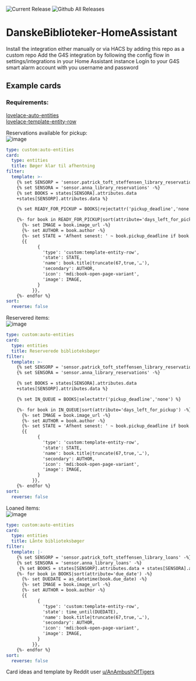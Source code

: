 ![Current Release](https://img.shields.io/github/release/PTST/DanskeBiblioteker-HomeAssistant/all.svg?style=plastic)
![Github All Releases](https://img.shields.io/github/downloads/PTST/DanskeBiblioteker-HomeAssistant/total.svg?style=plastic)

# DanskeBiblioteker-HomeAssistant
Install the integration either manually or via HACS by adding this repo as a custom repo
Add the G4S integration by following the config flow in settings/integrations in your Home Assistant instance
Login to your G4S smart alarm account with you username and password

## Example cards
### Requirements:
[lovelace-auto-entities](https://github.com/thomasloven/lovelace-auto-entities)    
[lovelace-template-entity-row](https://github.com/thomasloven/lovelace-template-entity-row)  

Reservations available for pickup:  
![image](https://github.com/user-attachments/assets/0a1977e2-0d08-49f9-9a9a-9292bdd40af1)

``` yaml
type: custom:auto-entities
card:
  type: entities
  title: Bøger klar til afhentning
filter:
  template: >-
    {% set SENSORP = 'sensor.patrick_toft_steffensen_library_reservations' -%}
    {% set SENSORA = 'sensor.anna_library_reservations' -%}
    {% set BOOKS = states[SENSORA].attributes.data
    +states[SENSORP].attributes.data %}

    {% set READY_FOR_PICKUP = BOOKS|rejectattr('pickup_deadline','none') %}

    {%- for book in READY_FOR_PICKUP|sort(attribute='days_left_for_pickup') -%}
      {%- set IMAGE = book.image_url -%}
      {%- set AUTHOR = book.author -%}
      {%- set STATE = 'Afhent senest: ' ~ book.pickup_deadline if book.pickup_deadline else book.number_in_queue -%}
      {{
            {
              'type': 'custom:template-entity-row',
              'state': STATE,
              'name': book.title|truncate(67,true,'…'),
              'secondary': AUTHOR,
              'icon': 'mdi:book-open-page-variant',
              'image': IMAGE,
            }
          }},
    {%- endfor %}
sort:
  reverse: false
```

Reservered items:  
![image](https://github.com/user-attachments/assets/6f0b8f9a-cc9f-4143-a818-2e29ceca84e1)

``` yaml
type: custom:auto-entities
card:
  type: entities
  title: Reserverede biblioteksbøger
filter:
  template: >-
    {% set SENSORP = 'sensor.patrick_toft_steffensen_library_reservations' -%}
    {% set SENSORA = 'sensor.anna_library_reservations' -%}

    {% set BOOKS = states[SENSORA].attributes.data
    +states[SENSORP].attributes.data %}

    {% set IN_QUEUE = BOOKS|selectattr('pickup_deadline','none') %}

    {%- for book in IN_QUEUE|sort(attribute='days_left_for_pickup') -%}
      {%- set IMAGE = book.image_url -%}
      {%- set AUTHOR = book.author -%}
      {%- set STATE = 'Afhent senest: ' ~ book.pickup_deadline if book.pickup_deadline else book.number_in_queue -%}
      {{
            {
              'type': 'custom:template-entity-row',
              'state': STATE,
              'name': book.title|truncate(67,true,'…'),
              'secondary': AUTHOR,
              'icon': 'mdi:book-open-page-variant',
              'image': IMAGE,
            }
          }},
    {%- endfor %}
sort:
  reverse: false
```

Loaned items:  
![image](https://github.com/user-attachments/assets/e2cdf47a-6b3f-40de-bb30-9fa50d62ed91)

``` yaml
type: custom:auto-entities
card:
  type: entities
  title: Lånte biblioteksbøger
filter:
  template: |-
    {% set SENSORP = 'sensor.patrick_toft_steffensen_library_loans' -%}
    {% set SENSORA = 'sensor.anna_library_loans' -%}
     {% set BOOKS = states[SENSORP].attributes.data + states[SENSORA].attributes.data %}
    {%- for book in BOOKS|sort(attribute='due_date') -%}
      {%- set DUEDATE = as_datetime(book.due_date) -%}
      {%- set IMAGE = book.image_url -%}
      {%- set AUTHOR = book.author -%}
      {{
            {
              'type': 'custom:template-entity-row',
              'state': time_until(DUEDATE),
              'name': book.title|truncate(67,true,'…'),
              'secondary': AUTHOR,
              'icon': 'mdi:book-open-page-variant',
              'image': IMAGE,
            }
          }},
    {%- endfor %}
sort:
  reverse: false
```

Card ideas and template by Reddit user [u/AnAmbushOfTigers](https://www.reddit.com/r/homeassistant/comments/1eonc4y/finished_setting_up_our_new_library_books_card/)
